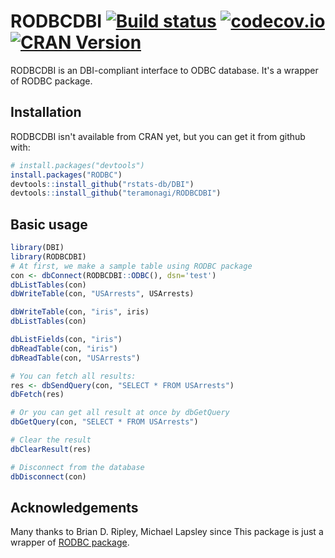 # RODBCDBI [![Build status](https://ci.appveyor.com/api/projects/status/3h11jwc1v7l7nt38/branch/master?svg=true)](https://ci.appveyor.com/project/teramonagi/rodbcdbi/branch/master) [![codecov.io](https://codecov.io/github/teramonagi/RODBCDBI/coverage.svg?branch=master)](https://codecov.io/github/teramonagi/RODBCDBI?branch=master) [![CRAN Version](http://www.r-pkg.org/badges/version/RODBCDBI)](http://cran.rstudio.com/web/packages/RODBCDBI)

RODBCDBI is an DBI-compliant interface to ODBC database. It's a wrapper of RODBC package.

## Installation

RODBCDBI isn't available from CRAN yet, but you can get it from github with:

```R
# install.packages("devtools")
install.packages("RODBC")
devtools::install_github("rstats-db/DBI")
devtools::install_github("teramonagi/RODBCDBI")
```

## Basic usage

```R
library(DBI)
library(RODBCDBI)
# At first, we make a sample table using RODBC package
con <- dbConnect(RODBCDBI::ODBC(), dsn='test')
dbListTables(con)
dbWriteTable(con, "USArrests", USArrests)

dbWriteTable(con, "iris", iris)
dbListTables(con)

dbListFields(con, "iris")
dbReadTable(con, "iris")
dbReadTable(con, "USArrests")

# You can fetch all results:
res <- dbSendQuery(con, "SELECT * FROM USArrests")
dbFetch(res)

# Or you can get all result at once by dbGetQuery
dbGetQuery(con, "SELECT * FROM USArrests")

# Clear the result
dbClearResult(res)

# Disconnect from the database
dbDisconnect(con)
```

## Acknowledgements

Many thanks to Brian D. Ripley, Michael Lapsley since This package is just a wrapper of [RODBC package](http://cran.r-project.org/web/packages/RODBC/index.html).
